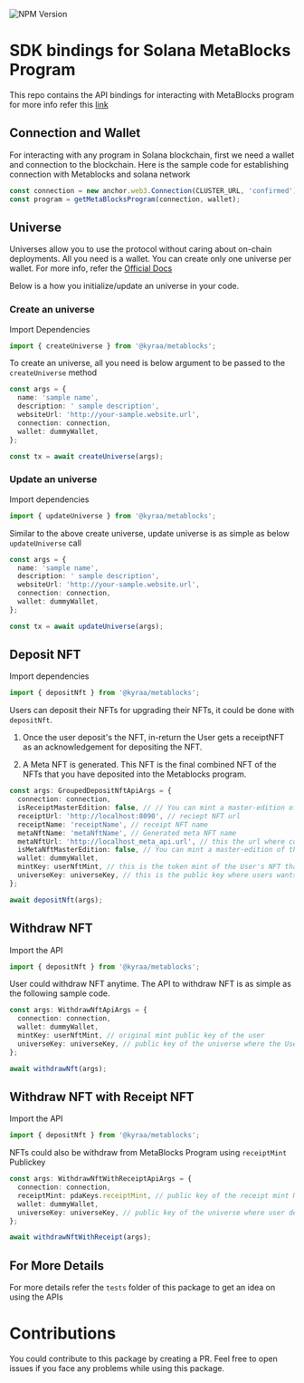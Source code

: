 ![NPM Version](https://img.shields.io/npm/v/@kyraa/metablocks)

# SDK bindings for Solana MetaBlocks Program

This repo contains the API bindings for interacting with MetaBlocks program for more info refer this [link](https://metablocks.world/guides/protocol/thinking-in-meta-blocks)

## Connection and Wallet

For interacting with any program in Solana blockchain, first we need a wallet and connection to the blockchain.
Here is the sample code for establishing connection with Metablocks and solana network

```typescript
const connection = new anchor.web3.Connection(CLUSTER_URL, 'confirmed');
const program = getMetaBlocksProgram(connection, wallet);
```

## Universe

Universes allow you to use the protocol without caring about on-chain deployments. All you need is a wallet. You can create only one universe per wallet. For more info, refer the [Official Docs](https://metablocks.world/guides/protocol/creating-a-universe)

Below is a how you initialize/update an universe in your code.

### Create an universe

Import Dependencies

```typescript
import { createUniverse } from '@kyraa/metablocks';
```

To create an universe, all you need is below argument to be passed to the `createUniverse` method

```typescript
const args = {
  name: 'sample name',
  description: ' sample description',
  websiteUrl: 'http://your-sample.website.url',
  connection: connection,
  wallet: dummyWallet,
};

const tx = await createUniverse(args);
```

### Update an universe

Import dependencies

```typescript
import { updateUniverse } from '@kyraa/metablocks';
```

Similar to the above create universe, update universe is as simple as below `updateUniverse` call

```typescript
const args = {
  name: 'sample name',
  description: ' sample description',
  websiteUrl: 'http://your-sample.website.url',
  connection: connection,
  wallet: dummyWallet,
};

const tx = await updateUniverse(args);
```

## Deposit NFT

Import dependencies

```typescript
import { depositNft } from '@kyraa/metablocks';
```

Users can deposit their NFTs for upgrading their NFTs, it could be done with `depositNft`.

1. Once the user deposit's the NFT, in-return the User gets a receiptNFT as an acknowledgement for depositing the NFT.

2. A Meta NFT is generated. This NFT is the final combined NFT of the NFTs that you have deposited into the Metablocks program.

```typescript
const args: GroupedDepositNftApiArgs = {
  connection: connection,
  isReceiptMasterEdition: false, // // You can mint a master-edition of the Receipt NFT, you can keep this a default
  receiptUrl: 'http://localhost:8090', // reciept NFT url
  receiptName: 'receiptName', // receipt NFT name
  metaNftName: 'metaNftName', // Generated meta NFT name
  metaNftUrl: 'http://localhost_meta_api.url', // this the url where combining of the deposited NFTs happen (Your rendering service URL)
  isMetaNftMasterEdition: false, // You can mint a master-edition of the Meta NFT, you can keep this a default
  wallet: dummyWallet,
  mintKey: userNftMint, // this is the token mint of the User's NFT that needs to be deposited
  universeKey: universeKey, // this is the public key where users wants to deposit the nft
};

await depositNft(args);
```

## Withdraw NFT

Import the API

```typescript
import { depositNft } from '@kyraa/metablocks';
```

User could withdraw NFT anytime. The API to withdraw NFT is as simple as the following sample code.

```typescript
const args: WithdrawNftApiArgs = {
  connection: connection,
  wallet: dummyWallet,
  mintKey: userNftMint, // original mint public key of the user
  universeKey: universeKey, // public key of the universe where the User deposited the NFT
};

await withdrawNft(args);
```

## Withdraw NFT with Receipt NFT

Import the API

```typescript
import { depositNft } from '@kyraa/metablocks';
```

NFTs could also be withdraw from MetaBlocks Program using `receiptMint` Publickey

```typescript
const args: WithdrawNftWithReceiptApiArgs = {
  connection: connection,
  receiptMint: pdaKeys.receiptMint, // public key of the receipt mint NFT
  wallet: dummyWallet,
  universeKey: universeKey, // public key of the universe where user deposited NFT
};

await withdrawNftWithReceipt(args);
```

## For More Details

For more details refer the `tests` folder of this package to get an idea on using the APIs

# Contributions

You could contribute to this package by creating a PR. Feel free to open issues if you face any problems while using this package.

